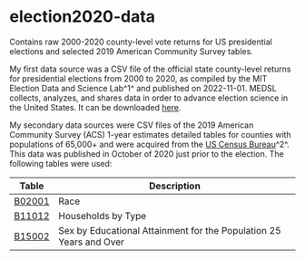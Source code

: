 # election2020-data
Contains raw 2000-2020 county-level vote returns for US presidential elections and selected 2019 American Community Survey tables.

My first data source was a CSV file of the official state county-level returns for presidential elections from 2000 to 2020, as compiled by the MIT Election Data and Science Lab^1^ and published on 2022-11-01. MEDSL collects, analyzes, and shares data in order to advance election science in the United States. It can be downloaded [here](https://dataverse.harvard.edu/dataset.xhtml?persistentId=doi:10.7910/DVN/VOQCHQ).

My secondary data sources were CSV files of the 2019 American Community Survey (ACS) 1-year estimates detailed tables for counties with populations of 65,000+ and were acquired from the [US Census Bureau](https://data.census.gov/table?g=0100000US$0500000&y=2019&d=ACS+1-Year+Estimates+Detailed+Tables)^2^. This data was published in October of 2020 just prior to the election. The following tables were used:

| Table                                                                                                                            | Description                                                        |
|------------------------------------|------------------------------------|
| [B02001](https://data.census.gov/table?g=0100000US$0500000&y=2019&d=ACS+1-Year+Estimates+Detailed+Tables&tid=ACSDT1Y2019.B02001) | Race                                                               |
| [B11012](https://data.census.gov/table?g=0100000US$0500000&y=2019&d=ACS+1-Year+Estimates+Detailed+Tables&tid=ACSDT1Y2019.B11012) | Households by Type                                                 |
| [B15002](https://data.census.gov/table?g=0100000US$0500000&y=2019&d=ACS+1-Year+Estimates+Detailed+Tables&tid=ACSDT1Y2019.B15002) | Sex by Educational Attainment for the Population 25 Years and Over |
